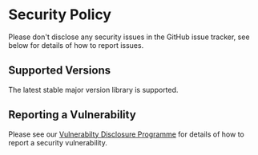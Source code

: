 # Security Policy

Please don't disclose any security issues in the GitHub issue tracker, see 
below for details of how to report issues.

## Supported Versions

The latest stable major version library is supported. 

## Reporting a Vulnerability

Please see our [Vulnerabilty Disclosure Programme](https://truelayer.com/security-vulnerability-disclosure-programme) 
for details of how to report a security vulnerability.
